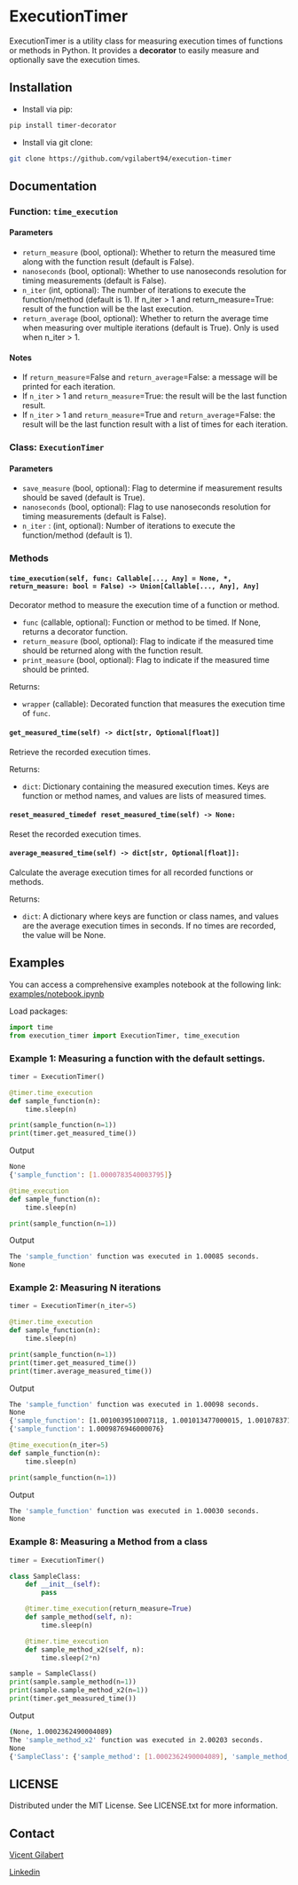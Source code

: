 
# ExecutionTimer

ExecutionTimer is a utility class for measuring execution times of functions or methods in Python. It provides a **decorator** to easily measure and optionally save the execution times.

## Installation

- Install via pip:

```bash
pip install timer-decorator
```

- Install via git clone:
```bash
git clone https://github.com/vgilabert94/execution-timer
```


## Documentation

### Function: `time_execution`

#### Parameters
- `return_measure` (bool, optional): Whether to return the measured time along with the function result (default is False).
- `nanoseconds` (bool, optional): Whether to use nanoseconds resolution for timing measurements (default is False).
- `n_iter` (int, optional): The number of iterations to execute the function/method (default is 1). If n_iter > 1 and return_measure=True: result of the function will be the last execution.
- `return_average` (bool, optional): Whether to return the average time when measuring over multiple iterations (default is True). Only is used when n_iter > 1.

#### Notes
- If `return_measure`=False and `return_average`=False: a message will be printed for each iteration.
- If `n_iter` > 1 and `return_measure`=True: the result will be the last function result.
- If `n_iter` > 1 and `return_measure`=True and `return_average`=False: the result will be the last function result with a list of times for each iteration.


### Class: `ExecutionTimer`

#### Parameters

- `save_measure` (bool, optional): Flag to determine if measurement results should be saved (default is True).
- `nanoseconds` (bool, optional): Flag to use nanoseconds resolution for timing measurements (default is False).
- `n_iter` : (int, optional): Number of iterations to execute the function/method (default is 1).

### Methods

#### `time_execution(self, func: Callable[..., Any] = None, *, return_measure: bool = False) -> Union[Callable[..., Any], Any]`

Decorator method to measure the execution time of a function or method.

- `func` (callable, optional): Function or method to be timed. If None, returns a decorator function.
- `return_measure` (bool, optional): Flag to indicate if the measured time should be returned along with the function result.
- `print_measure` (bool, optional): Flag to indicate if the measured time should be printed.

Returns:
- `wrapper` (callable): Decorated function that measures the execution time of `func`.

#### `get_measured_time(self) -> dict[str, Optional[float]]`

Retrieve the recorded execution times.

Returns:
- `dict`: Dictionary containing the measured execution times. Keys are function or method names, and values are lists of measured times.


#### `reset_measured_timedef reset_measured_time(self) -> None:`
Reset the recorded execution times.

#### `average_measured_time(self) -> dict[str, Optional[float]]:`
Calculate the average execution times for all recorded functions or methods.

Returns:
- `dict`: A dictionary where keys are function or class names, and values are the average execution times in seconds. If no times are recorded, the value will be None.


## Examples

You can access a comprehensive examples notebook at the following link: [examples/notebook.ipynb](examples/notebook.ipynb)

Load packages: 
```python
import time
from execution_timer import ExecutionTimer, time_execution
```

### Example 1: Measuring a function with the default settings.

```python
timer = ExecutionTimer()

@timer.time_execution
def sample_function(n):
    time.sleep(n)

print(sample_function(n=1))
print(timer.get_measured_time())
```
Output
```bash
None
{'sample_function': [1.0000783540003795]}
```

```python
@time_execution
def sample_function(n):
    time.sleep(n)

print(sample_function(n=1))
```
Output
```bash
The 'sample_function' function was executed in 1.00085 seconds.
None
```

### Example 2: Measuring N iterations

```python
timer = ExecutionTimer(n_iter=5)

@timer.time_execution
def sample_function(n):
    time.sleep(n)

print(sample_function(n=1))
print(timer.get_measured_time())
print(timer.average_measured_time())
```
Output
```bash
The 'sample_function' function was executed in 1.00098 seconds.
None
{'sample_function': [1.0010039510007118, 1.001013477000015, 1.001078371999938, 1.0008607439995103, 1.0009819289998632]}
{'sample_function': 1.0009876946000076}
```

```python
@time_execution(n_iter=5)
def sample_function(n):
    time.sleep(n)

print(sample_function(n=1))
```
Output
```bash
The 'sample_function' function was executed in 1.00030 seconds.
None
```

### Example 8: Measuring a Method from a class

```python
timer = ExecutionTimer()

class SampleClass:
    def __init__(self):
        pass

    @timer.time_execution(return_measure=True)
    def sample_method(self, n):
        time.sleep(n)

    @timer.time_execution
    def sample_method_x2(self, n):
        time.sleep(2*n)

sample = SampleClass()
print(sample.sample_method(n=1))
print(sample.sample_method_x2(n=1))
print(timer.get_measured_time())
```
Output
```bash
(None, 1.0002362490004089)
The 'sample_method_x2' function was executed in 2.00203 seconds.
None
{'SampleClass': {'sample_method': [1.0002362490004089], 'sample_method_x2': [2.0020319710001786]}}
```

## LICENSE 

Distributed under the MIT License. See LICENSE.txt for more information.


## Contact

[Vicent Gilabert](mailto:gilabert_vicent@hotmail.com)

[Linkedin](https://www.linkedin.com/in/vgilabert/)
